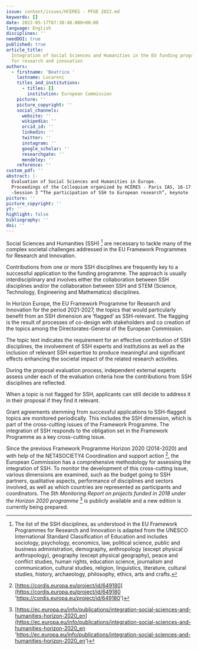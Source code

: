 ```yaml
---
issue: content/issues/HCERES - PFUE 2022.md
keywords: []
date: 2022-05-17T07:30:48.000+00:00
language: English
disciplines: ''
needDOI: true
published: true
article_title:
  Integration of Social Sciences and Humanities in the EU funding programmes
  for research and innovation
authors:
  - firstname: 'Beatrice '
    lastname: Lucaroni
    titles_and_institutions:
      - titles: []
        institution: European Commission
    picture: ''
    picture_copyright: ''
    social_channels:
      website: ''
      wikipedia: ''
      orcid_id: ''
      linkedin: ''
      twitter: ''
      instagram: ''
      google_scholar: ''
      researchgate: ''
      mendeley: ''
    reference: ''
custom_pdf: ''
abstract: |-
  Evaluation of Social Sciences and Humanities in Europe.
  Proceedings of the Colloquium organized by HCÉRES - Paris IAS, 16-17 May 2022.
  -Session 3 “The participation of SSH to European research”, keynote
picture: ''
picture_copyright: ''
yt: ''
highlight: false
bibliography: ''
doi: ''
---
```


Social Sciences and Humanities (SSH) [^1] are necessary to tackle many of the complex societal challenges addressed in the EU Framework Programmes for Research and Innovation.

Contributions from one or more SSH disciplines are frequently key to a successful application to the funding programme. The approach is usually interdisciplinary and involves either the collaboration between SSH disciplines and/or the collaboration between SSH and STEM (Science, Technology, Engineering and Mathematics) disciplines.

In Horizon Europe, the EU Framework Programme for Research and Innovation for the period 2021-2027, the topics that would particularly benefit from an SSH dimension are ‘flagged’ as SSH-relevant. The flagging is the result of processes of co-design with stakeholders and co creation of the topics among the Directorates-General of the European Commission.

The topic text indicates the requirement for an effective contribution of SSH disciplines, the involvement of SSH experts and institutions as well as the inclusion of relevant SSH expertise to produce meaningful and significant effects enhancing the societal impact of the related research activities.

During the proposal evaluation process, independent external experts assess under each of the evaluation criteria how the contributions from SSH disciplines are reflected.

When a topic is not flagged for SSH, applicants can still decide to address it in their proposal if they find it relevant.

Grant agreements stemming from successful applications to SSH-flagged topics are monitored periodically. This includes the SSH dimension, which is part of the cross-cutting issues of the Framework Programme. The integration of SSH responds to the obligation set in the Framework Programme as a key cross-cutting issue.

Since the previous Framework Programme Horizon 2020 (2014-2020) and with help of the NET4SOCIETY4 Coordination and support action [^2], the European Commission has a comprehensive methodology for assessing the integration of SSH. To monitor the development of this cross-cutting issue, various dimensions are examined, such as the budget going to SSH partners, qualitative aspects, performance of disciplines and sectors involved, as well as which countries are represented as participants and coordinators. The _5th Monitoring Report on projects funded in 2018 under the Horizon 2020 programme_ [^3] is publicly available and a new edition is currently being prepared.

[^1]: The list of the SSH disciplines, as understood in the EU Framework Programmes for Research and Innovation is adapted from the UNESCO International Standard Classification of Education and includes sociology, psychology, economics, law, political science, public and business administration, demography, anthropology (except physical anthropology), geography (except physical geography), peace and conflict studies, human rights, education science, journalism and communication, cultural studies, religion, linguistics, literature, cultural studies, history, archaeology, philosophy, ethics, arts and crafts.
[^2]: [https://cordis.europa.eu/project/id/649180](https://cordis.europa.eu/project/id/649180 'https://cordis.europa.eu/project/id/649180')
[^3]: [https://ec.europa.eu/info/publications/integration-social-sciences-and-humanities-horizon-2020_en](https://ec.europa.eu/info/publications/integration-social-sciences-and-humanities-horizon-2020_en 'https://ec.europa.eu/info/publications/integration-social-sciences-and-humanities-horizon-2020_en')
